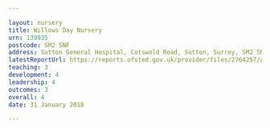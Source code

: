 ```yaml
---

layout: nursery
title: Willows Day Nursery
urn: 139935
postcode: SM2 5NF
address: Sutton General Hospital, Cotswold Road, Sutton, Surrey, SM2 5NF
latestReportUrl: https://reports.ofsted.gov.uk/provider/files/2764257/urn/139935.pdf
teaching: 3
development: 4
leadership: 4
outcomes: 3
overall: 4
date: 31 January 2018

---
```

